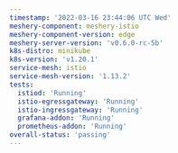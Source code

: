 ```yaml
---
timestamp: '2022-03-16 23:44:06 UTC Wed'
meshery-component: meshery-istio
meshery-component-version: edge
meshery-server-version: 'v0.6.0-rc-5b'
k8s-distro: minikube
k8s-version: 'v1.20.1'
service-mesh: istio
service-mesh-version: '1.13.2'
tests:
  istiod: 'Running'
  istio-egressgateway: 'Running'
  istio-ingressgateway: 'Running'
  grafana-addon: 'Running'
  prometheus-addon: 'Running'
overall-status: 'passing'
---
```

